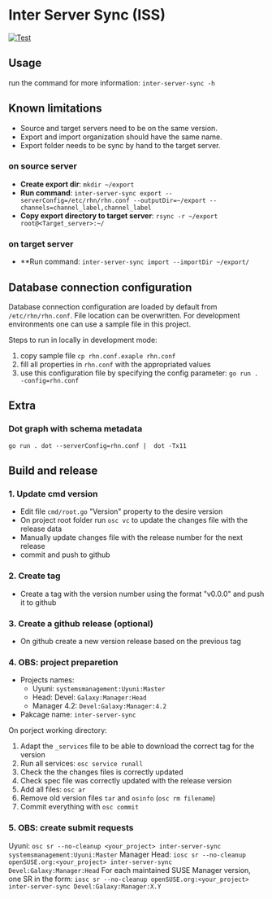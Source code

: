# Inter Server Sync (ISS)

[![Test](https://github.com/uyuni-project/inter-server-sync/actions/workflows/github-actions-tests.yml/badge.svg)](https://github.com/uyuni-project/inter-server-sync/actions/workflows/github-actions-tests.yml)

## Usage
run the command for more information:
`inter-server-sync -h`

## Known limitations 
- Source and target servers need to be on the same version.
- Export and import organization should have the same name.
- Export folder needs to be sync by hand to the target server.

### on source server
- **Create export dir**: `mkdir ~/export`
- **Run command**: `inter-server-sync export --serverConfig=/etc/rhn/rhn.conf --outputDir=~/export --channels=channel_label,channel_label`
- **Copy export directory to target server**: `rsync -r ~/export root@<Target_server>:~/`

### on target server
- **Run command: `inter-server-sync import --importDir ~/export/`

## Database connection configuration

Database connection configuration are loaded by default from `/etc/rhn/rhn.conf`.
File location can be overwritten.
For development environments one can use a sample file in this project.

Steps to run in locally in development mode:
1. copy sample file `cp rhn.conf.exaple rhn.conf`
2. fill all properties in `rhn.conf` with the appropriated values
3. use this configuration file by specifying the config parameter: `go run . -config=rhn.conf`

## Extra

### Dot graph with schema metadata

`go run . dot --serverConfig=rhn.conf |  dot -Tx11`

## Build and release

### 1. Update cmd version

- Edit file `cmd/root.go` "Version" property to the desire version
- On project root folder run `osc vc` to update the changes file with the release data
- Manually update changes file with the release number for the next release
- commit and push to github

### 2. Create tag

- Create a tag with the version number using the format "v0.0.0" and push it to github

### 3. Create a github release (optional)

- On github create a new version release based on the previous tag

### 4. OBS: project preparetion

- Projects names:
    - Uyuni: `systemsmanagement:Uyuni:Master`
    - Head: Devel: `Galaxy:Manager:Head`
    - Manager 4.2: `Devel:Galaxy:Manager:4.2`
- Pakcage name: `inter-server-sync`

On porject working directory: 

1. Adapt the `_services` file to be able to download the correct tag for the version
2. Run all services: `osc service runall`
3. Check the the changes files is correctly updated
4. Check spec file was correctly updated with the release version
5. Add all files: `osc ar`
6. Remove old version files `tar` and `osinfo` (`osc rm filename`)
7. Commit everything with `osc commit`

### 5. OBS: create submit requests

Uyuni: `osc sr --no-cleanup <your_project> inter-server-sync systemsmanagement:Uyuni:Master`
Manager Head: `iosc sr --no-cleanup openSUSE.org:<your_project> inter-server-sync Devel:Galaxy:Manager:Head`
For each maintained SUSE Manager version, one SR in the form: `iosc sr --no-cleanup openSUSE.org:<your_project> inter-server-sync Devel:Galaxy:Manager:X.Y`
